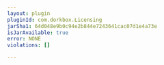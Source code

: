 ```yaml
---
layout: plugin
pluginId: com.dorkbox.Licensing
jarSha1: 64d048e9b0c94e2b844e7243641cac07d1e4a73e
isJarAvailable: true
error: NONE
violations: []

---
```


